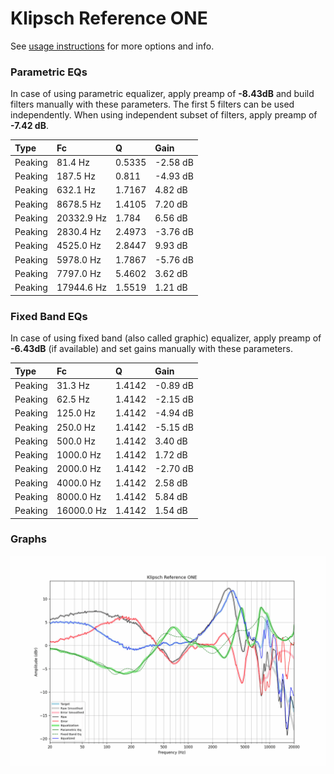 # Klipsch Reference ONE
See [usage instructions](https://github.com/jaakkopasanen/AutoEq#usage) for more options and info.

### Parametric EQs
In case of using parametric equalizer, apply preamp of **-8.43dB** and build filters manually
with these parameters. The first 5 filters can be used independently.
When using independent subset of filters, apply preamp of **-7.42 dB**.

| Type    | Fc         |      Q | Gain     |
|:--------|:-----------|:-------|:---------|
| Peaking | 81.4 Hz    | 0.5335 | -2.58 dB |
| Peaking | 187.5 Hz   | 0.811  | -4.93 dB |
| Peaking | 632.1 Hz   | 1.7167 | 4.82 dB  |
| Peaking | 8678.5 Hz  | 1.4105 | 7.20 dB  |
| Peaking | 20332.9 Hz | 1.784  | 6.56 dB  |
| Peaking | 2830.4 Hz  | 2.4973 | -3.76 dB |
| Peaking | 4525.0 Hz  | 2.8447 | 9.93 dB  |
| Peaking | 5978.0 Hz  | 1.7867 | -5.76 dB |
| Peaking | 7797.0 Hz  | 5.4602 | 3.62 dB  |
| Peaking | 17944.6 Hz | 1.5519 | 1.21 dB  |

### Fixed Band EQs
In case of using fixed band (also called graphic) equalizer, apply preamp of **-6.43dB**
(if available) and set gains manually with these parameters.

| Type    | Fc         |      Q | Gain     |
|:--------|:-----------|:-------|:---------|
| Peaking | 31.3 Hz    | 1.4142 | -0.89 dB |
| Peaking | 62.5 Hz    | 1.4142 | -2.15 dB |
| Peaking | 125.0 Hz   | 1.4142 | -4.94 dB |
| Peaking | 250.0 Hz   | 1.4142 | -5.15 dB |
| Peaking | 500.0 Hz   | 1.4142 | 3.40 dB  |
| Peaking | 1000.0 Hz  | 1.4142 | 1.72 dB  |
| Peaking | 2000.0 Hz  | 1.4142 | -2.70 dB |
| Peaking | 4000.0 Hz  | 1.4142 | 2.58 dB  |
| Peaking | 8000.0 Hz  | 1.4142 | 5.84 dB  |
| Peaking | 16000.0 Hz | 1.4142 | 1.54 dB  |

### Graphs
![](./Klipsch%20Reference%20ONE.png)